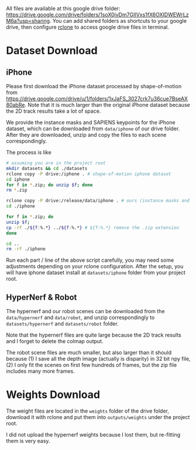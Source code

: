 All files are available at this google drive folder: https://drive.google.com/drive/folders/1soX0ivDm7GIIVxs1fX6OXIDWEWrLzM6a?usp=sharing. You can add shared folders as  shortcuts to your google drive, then configure [rclone](https://rclone.org/drive/) to access google drive files in terminal. 


# Dataset Download

## iPhone

Please first download the iPhone dataset processed by shape-of-motion from https://drive.google.com/drive/u/1/folders/1xJaFS_3027crk7u36cue7BseAX80abRe. Note that it is much larger than the original iPhone dataset because the 2D track results take a lot of space. 

We provide the instance masks and SAPIENS keypoints for the iPhone dataset, which can be downloaded from `data/iphone` of our drive folder. After they are downloaded, unzip and copy the files to each scene correspondingly. 

The process is like

```bash
# assuming you are in the project root
mkdir datasets && cd ./datasets
rclone copy -P drive:/iphone . # shape-of-motion iphone dataset
cd iphone
for f in *.zip; do unzip $f; done
rm *.zip

rclone copy -P drive:/release/data/iphone . # ours (instance masks and keypoints)
cd ./iphone

for f in *.zip; do 
unzip $f; 
cp -rf ./${f:%.*} ../${f:%.*} # ${f:%.*} remove the .zip extension
done

cd ..
rm -rf ./iphone
```


Run each part / line of the above script carefully, you may need some adjustments depending on your rclone configuration. After the setup, you will have iphone dataset install at `datasets/iphone` folder from your project root. 


## HyperNerf  & Robot

The hypernerf and our robot scenes can be downloaded from the `data/hypernerf` and `data/robot`, and unzip correspondingly to `datasets/hypernerf` and `datasets/robot` folder. 

Note that the hypernerf files are quite large because the 2D track results and I forget to delete the colmap output. 

The robot scene files are much smaller, but also larger than it should because (1) I save all the depth image (actually is disparity) in 32 bit npy file, (2) I only fit the scenes on first few hundreds of frames, but the zip file includes many more frames. 



# Weights Download  

The weight files are located in the `weights` folder of the drive folder, download it with rclone and put them into `outputs/weights` under the project root.  

I did not upload the hypernerf weights because I lost them, but re-fitting them is very easy. 